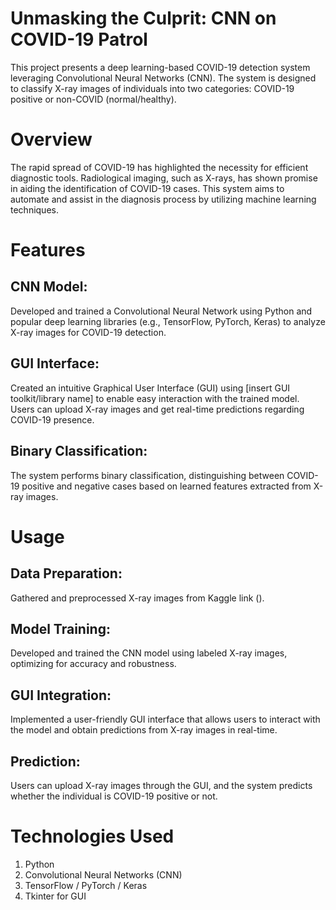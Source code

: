 # Unmasking the Culprit: CNN on COVID-19 Patrol
This project presents a deep learning-based COVID-19 detection system leveraging Convolutional Neural Networks (CNN). The system is designed to classify X-ray images of individuals into two categories: COVID-19 positive or non-COVID (normal/healthy).

# Overview
The rapid spread of COVID-19 has highlighted the necessity for efficient diagnostic tools. Radiological imaging, such as X-rays, has shown promise in aiding the identification of COVID-19 cases. This system aims to automate and assist in the diagnosis process by utilizing machine learning techniques.

# Features
## CNN Model: 
Developed and trained a Convolutional Neural Network using Python and popular deep learning libraries (e.g., TensorFlow, PyTorch, Keras) to analyze X-ray images for COVID-19 detection.
## GUI Interface: 
Created an intuitive Graphical User Interface (GUI) using [insert GUI toolkit/library name] to enable easy interaction with the trained model. Users can upload X-ray images and get real-time predictions regarding COVID-19 presence.
## Binary Classification: 
The system performs binary classification, distinguishing between COVID-19 positive and negative cases based on learned features extracted from X-ray images.

# Usage
## Data Preparation: 
Gathered and preprocessed X-ray images from Kaggle link ().
## Model Training: 
Developed and trained the CNN model using labeled X-ray images, optimizing for accuracy and robustness.
## GUI Integration: 
Implemented a user-friendly GUI interface that allows users to interact with the model and obtain predictions from X-ray images in real-time.
## Prediction: 
Users can upload X-ray images through the GUI, and the system predicts whether the individual is COVID-19 positive or not.

# Technologies Used
1. Python
2. Convolutional Neural Networks (CNN)
3. TensorFlow / PyTorch / Keras
4. Tkinter for GUI
